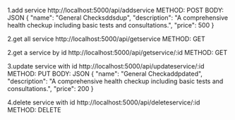 
1.add service
http://localhost:5000/api/addservice
METHOD:  POST
BODY: JSON
    {
  "name": "General Checksddsdup",
  "description": "A comprehensive health checkup including basic tests and consultations.",
  "price": 500
}

2.get all service
http://localhost:5000/api/getservice
METHOD:  GET

2.get a service by id
http://localhost:5000/api/getservice/:id
METHOD:  GET


3.update service with id
http://localhost:5000/api/updateservice/:id
METHOD:  PUT
BODY: JSON
    {
  "name": "General Checkaddpdated",
  "description": "A comprehensive health checkup including basic tests and consultations.",
  "price": 200
}

4.delete service with id
http://localhost:5000/api/deleteservice/:id
METHOD:  DELETE